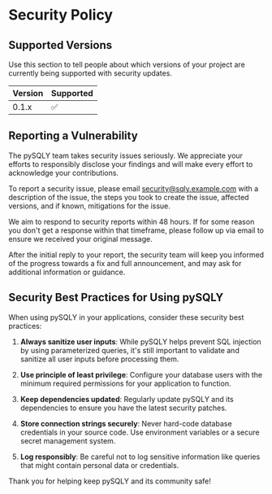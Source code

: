 # Security Policy

## Supported Versions

Use this section to tell people about which versions of your project are
currently being supported with security updates.

| Version | Supported          |
| ------- | ------------------ |
| 0.1.x   | :white_check_mark: |

## Reporting a Vulnerability

The pySQLY team takes security issues seriously. We appreciate your efforts
to responsibly disclose your findings and will make every effort to acknowledge
your contributions.

To report a security issue, please email security@sqly.example.com with a
description of the issue, the steps you took to create the issue, affected
versions, and if known, mitigations for the issue.

We aim to respond to security reports within 48 hours. If for some reason you
don't get a response within that timeframe, please follow up via email to ensure
we received your original message.

After the initial reply to your report, the security team will keep you informed
of the progress towards a fix and full announcement, and may ask for additional
information or guidance.

## Security Best Practices for Using pySQLY

When using pySQLY in your applications, consider these security best practices:

1. **Always sanitize user inputs**: While pySQLY helps prevent SQL injection by
   using parameterized queries, it's still important to validate and sanitize all
   user inputs before processing them.

2. **Use principle of least privilege**: Configure your database users with
   the minimum required permissions for your application to function.

3. **Keep dependencies updated**: Regularly update pySQLY and its dependencies
   to ensure you have the latest security patches.

4. **Store connection strings securely**: Never hard-code database credentials in
   your source code. Use environment variables or a secure secret management system.

5. **Log responsibly**: Be careful not to log sensitive information like queries
   that might contain personal data or credentials.

Thank you for helping keep pySQLY and its community safe!
